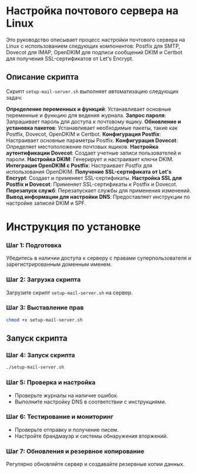 # Настройка почтового сервера на Linux

Это руководство описывает процесс настройки почтового сервера на Linux с использованием следующих компонентов: Postfix для SMTP, Dovecot для IMAP, OpenDKIM для подписи сообщений DKIM и Certbot для получения SSL-сертификатов от Let's Encrypt.

## Описание скрипта

Скрипт `setup-mail-server.sh` выполняет автоматизацию следующих задач:

**Определение переменных и функций**: Устанавливает основные переменные и функцию для ведения журнала.
**Запрос пароля**: Запрашивает пароль для доступа к почтовому ящику.
**Обновление и установка пакетов**: Устанавливает необходимые пакеты, такие как Postfix, Dovecot, OpenDKIM и Certbot.
**Конфигурация Postfix**: Настраивает основные параметры Postfix.
**Конфигурация Dovecot**: Определяет местоположение почтовых ящиков.
**Настройка аутентификации Dovecot**: Создает учетные записи пользователей и пароли.
**Настройка DKIM**: Генерирует и настраивает ключи DKIM.
**Интеграция OpenDKIM с Postfix**: Настраивает Postfix для использования OpenDKIM.
**Получение SSL-сертификата от Let's Encrypt**: Создает и применяет SSL-сертификаты.
**Настройка SSL для Postfix и Dovecot**: Применяет SSL-сертификаты к Postfix и Dovecot.
**Перезапуск служб**: Перезапускает службы для применения изменений.
**Вывод информации для настройки DNS**: Предоставляет инструкции по настройке записей DKIM и SPF.

# Инструкция по установке



### Шаг 1: Подготовка

Убедитесь в наличии доступа к серверу с правами суперпользователя и зарегистрированным доменным именем.

### Шаг 2: Загрузка скрипта

Загрузите скрипт `setup-mail-server.sh` на сервер.

### Шаг 3: Выставление прав
```bash
chmod +x setup-mail-server.sh
```
## Запуск скрипта

### Шаг 4: Запуск скрипта

```bash
./setup-mail-server.sh
```

### Шаг 5: Проверка и настройка

- Проверьте журналы на наличие ошибок.
- Выполните настройку DNS в соответствии с инструкциями.

### Шаг 6: Тестирование и мониторинг

- Проверьте отправку и получение писем.
- Настройте брандмауэр и системы обнаружения вторжений.

### Шаг 7: Обновления и резервное копирование

Регулярно обновляйте сервер и создавайте резервные копии данных.
